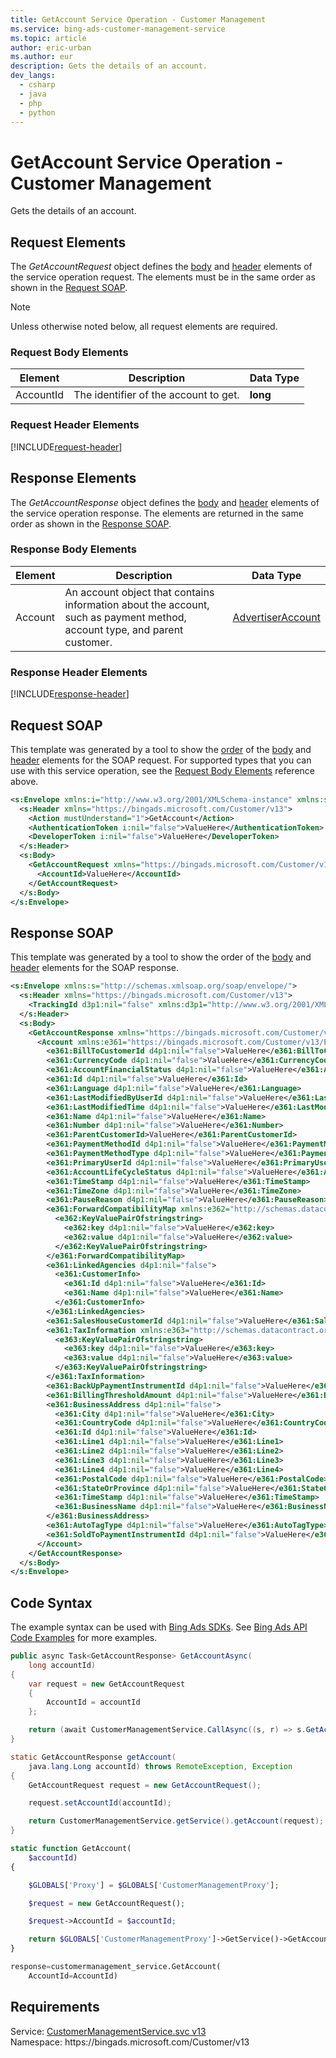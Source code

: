 ```yaml
---
title: GetAccount Service Operation - Customer Management
ms.service: bing-ads-customer-management-service
ms.topic: article
author: eric-urban
ms.author: eur
description: Gets the details of an account.
dev_langs: 
  - csharp
  - java
  - php
  - python
---
```

# GetAccount Service Operation - Customer Management
Gets the details of an account.

## <a name="request"></a>Request Elements
The *GetAccountRequest* object defines the [body](#request-body) and [header](#request-header) elements of the service operation request. The elements must be in the same order as shown in the [Request SOAP](#request-soap). 

> [!NOTE]
> Unless otherwise noted below, all request elements are required.

### <a name="request-body"></a>Request Body Elements

|Element|Description|Data Type|
|-----------|---------------|-------------|
|<a name="accountid"></a>AccountId|The identifier of the account to get.|**long**|

### <a name="request-header"></a>Request Header Elements
[!INCLUDE[request-header](./includes/request-header.md)]

## <a name="response"></a>Response Elements
The *GetAccountResponse* object defines the [body](#response-body) and [header](#response-header) elements of the service operation response. The elements are returned in the same order as shown in the [Response SOAP](#response-soap).

### <a name="response-body"></a>Response Body Elements

|Element|Description|Data Type|
|-----------|---------------|-------------|
|<a name="account"></a>Account|An account object that contains information about the account, such as payment method, account type, and parent customer.|[AdvertiserAccount](advertiseraccount.md)|

### <a name="response-header"></a>Response Header Elements
[!INCLUDE[response-header](./includes/response-header.md)]

## <a name="request-soap"></a>Request SOAP
This template was generated by a tool to show the [order](../guides/services-protocol.md#element-order) of the [body](#request-body) and [header](#request-header) elements for the SOAP request. For supported types that you can use with this service operation, see the [Request Body Elements](#request-body) reference above.

```xml
<s:Envelope xmlns:i="http://www.w3.org/2001/XMLSchema-instance" xmlns:s="http://schemas.xmlsoap.org/soap/envelope/">
  <s:Header xmlns="https://bingads.microsoft.com/Customer/v13">
    <Action mustUnderstand="1">GetAccount</Action>
    <AuthenticationToken i:nil="false">ValueHere</AuthenticationToken>
    <DeveloperToken i:nil="false">ValueHere</DeveloperToken>
  </s:Header>
  <s:Body>
    <GetAccountRequest xmlns="https://bingads.microsoft.com/Customer/v13">
      <AccountId>ValueHere</AccountId>
    </GetAccountRequest>
  </s:Body>
</s:Envelope>
```

## <a name="response-soap"></a>Response SOAP
This template was generated by a tool to show the order of the [body](#response-body) and [header](#response-header) elements for the SOAP response.

```xml
<s:Envelope xmlns:s="http://schemas.xmlsoap.org/soap/envelope/">
  <s:Header xmlns="https://bingads.microsoft.com/Customer/v13">
    <TrackingId d3p1:nil="false" xmlns:d3p1="http://www.w3.org/2001/XMLSchema-instance">ValueHere</TrackingId>
  </s:Header>
  <s:Body>
    <GetAccountResponse xmlns="https://bingads.microsoft.com/Customer/v13">
      <Account xmlns:e361="https://bingads.microsoft.com/Customer/v13/Entities" d4p1:nil="false" xmlns:d4p1="http://www.w3.org/2001/XMLSchema-instance">
        <e361:BillToCustomerId d4p1:nil="false">ValueHere</e361:BillToCustomerId>
        <e361:CurrencyCode d4p1:nil="false">ValueHere</e361:CurrencyCode>
        <e361:AccountFinancialStatus d4p1:nil="false">ValueHere</e361:AccountFinancialStatus>
        <e361:Id d4p1:nil="false">ValueHere</e361:Id>
        <e361:Language d4p1:nil="false">ValueHere</e361:Language>
        <e361:LastModifiedByUserId d4p1:nil="false">ValueHere</e361:LastModifiedByUserId>
        <e361:LastModifiedTime d4p1:nil="false">ValueHere</e361:LastModifiedTime>
        <e361:Name d4p1:nil="false">ValueHere</e361:Name>
        <e361:Number d4p1:nil="false">ValueHere</e361:Number>
        <e361:ParentCustomerId>ValueHere</e361:ParentCustomerId>
        <e361:PaymentMethodId d4p1:nil="false">ValueHere</e361:PaymentMethodId>
        <e361:PaymentMethodType d4p1:nil="false">ValueHere</e361:PaymentMethodType>
        <e361:PrimaryUserId d4p1:nil="false">ValueHere</e361:PrimaryUserId>
        <e361:AccountLifeCycleStatus d4p1:nil="false">ValueHere</e361:AccountLifeCycleStatus>
        <e361:TimeStamp d4p1:nil="false">ValueHere</e361:TimeStamp>
        <e361:TimeZone d4p1:nil="false">ValueHere</e361:TimeZone>
        <e361:PauseReason d4p1:nil="false">ValueHere</e361:PauseReason>
        <e361:ForwardCompatibilityMap xmlns:e362="http://schemas.datacontract.org/2004/07/System.Collections.Generic" d4p1:nil="false">
          <e362:KeyValuePairOfstringstring>
            <e362:key d4p1:nil="false">ValueHere</e362:key>
            <e362:value d4p1:nil="false">ValueHere</e362:value>
          </e362:KeyValuePairOfstringstring>
        </e361:ForwardCompatibilityMap>
        <e361:LinkedAgencies d4p1:nil="false">
          <e361:CustomerInfo>
            <e361:Id d4p1:nil="false">ValueHere</e361:Id>
            <e361:Name d4p1:nil="false">ValueHere</e361:Name>
          </e361:CustomerInfo>
        </e361:LinkedAgencies>
        <e361:SalesHouseCustomerId d4p1:nil="false">ValueHere</e361:SalesHouseCustomerId>
        <e361:TaxInformation xmlns:e363="http://schemas.datacontract.org/2004/07/System.Collections.Generic" d4p1:nil="false">
          <e363:KeyValuePairOfstringstring>
            <e363:key d4p1:nil="false">ValueHere</e363:key>
            <e363:value d4p1:nil="false">ValueHere</e363:value>
          </e363:KeyValuePairOfstringstring>
        </e361:TaxInformation>
        <e361:BackUpPaymentInstrumentId d4p1:nil="false">ValueHere</e361:BackUpPaymentInstrumentId>
        <e361:BillingThresholdAmount d4p1:nil="false">ValueHere</e361:BillingThresholdAmount>
        <e361:BusinessAddress d4p1:nil="false">
          <e361:City d4p1:nil="false">ValueHere</e361:City>
          <e361:CountryCode d4p1:nil="false">ValueHere</e361:CountryCode>
          <e361:Id d4p1:nil="false">ValueHere</e361:Id>
          <e361:Line1 d4p1:nil="false">ValueHere</e361:Line1>
          <e361:Line2 d4p1:nil="false">ValueHere</e361:Line2>
          <e361:Line3 d4p1:nil="false">ValueHere</e361:Line3>
          <e361:Line4 d4p1:nil="false">ValueHere</e361:Line4>
          <e361:PostalCode d4p1:nil="false">ValueHere</e361:PostalCode>
          <e361:StateOrProvince d4p1:nil="false">ValueHere</e361:StateOrProvince>
          <e361:TimeStamp d4p1:nil="false">ValueHere</e361:TimeStamp>
          <e361:BusinessName d4p1:nil="false">ValueHere</e361:BusinessName>
        </e361:BusinessAddress>
        <e361:AutoTagType d4p1:nil="false">ValueHere</e361:AutoTagType>
        <e361:SoldToPaymentInstrumentId d4p1:nil="false">ValueHere</e361:SoldToPaymentInstrumentId>
      </Account>
    </GetAccountResponse>
  </s:Body>
</s:Envelope>
```

## <a name="example"></a>Code Syntax
The example syntax can be used with [Bing Ads SDKs](../guides/client-libraries.md). See [Bing Ads API Code Examples](../guides/code-examples.md) for more examples.
```csharp
public async Task<GetAccountResponse> GetAccountAsync(
	long accountId)
{
	var request = new GetAccountRequest
	{
		AccountId = accountId
	};

	return (await CustomerManagementService.CallAsync((s, r) => s.GetAccountAsync(r), request));
}
```
```java
static GetAccountResponse getAccount(
	java.lang.Long accountId) throws RemoteException, Exception
{
	GetAccountRequest request = new GetAccountRequest();

	request.setAccountId(accountId);

	return CustomerManagementService.getService().getAccount(request);
}
```
```php
static function GetAccount(
	$accountId)
{

	$GLOBALS['Proxy'] = $GLOBALS['CustomerManagementProxy'];

	$request = new GetAccountRequest();

	$request->AccountId = $accountId;

	return $GLOBALS['CustomerManagementProxy']->GetService()->GetAccount($request);
}
```
```python
response=customermanagement_service.GetAccount(
	AccountId=AccountId)
```

## Requirements
Service: [CustomerManagementService.svc v13](https://clientcenter.api.bingads.microsoft.com/Api/CustomerManagement/v13/CustomerManagementService.svc)  
Namespace: https\://bingads.microsoft.com/Customer/v13  

